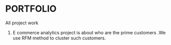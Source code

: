 # PORTFOLIO
All project work 
1. E commerce analytics project is about who are the prime customers .We use RFM method to cluster such customers.
